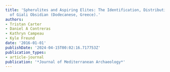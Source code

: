 ```yaml
---
title: 'Spherulites and Aspiring Elites: The Identification, Distribution, and Consumption
  of Giali Obsidian (Dodecanese, Greece).'
authors:
- Tristan Carter
- Daniel A Contreras
- Kathryn Campeau
- Kyle Freund
date: '2016-01-01'
publishDate: '2024-04-15T00:02:16.717753Z'
publication_types:
- article-journal
publication: '*Journal of Mediterranean Archaeology*'
---
```

